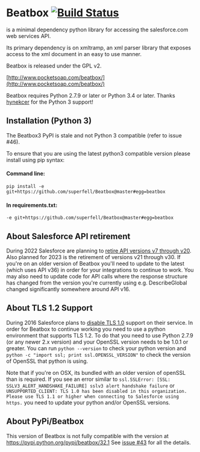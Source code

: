 # Beatbox [![Build Status](https://travis-ci.org/superfell/Beatbox.svg?branch=master)](https://travis-ci.org/superfell/Beatbox)

is a minimal dependency python library for accessing the salesforce.com web services API.

Its primary dependency is on xmltramp, an xml parser library that exposes access to the xml document in an easy to use manner.

Beatbox is released under the GPL v2.

[http://www.pocketsoap.com/beatbox/](http://www.pocketsoap.com/beatbox/)

Beatbox requires Python 2.7.9 or later or Python 3.4 or later. Thanks [hynekcer](https://github.com/hynekcer) for the Python 3 support!

## Installation (Python 3)

The Beatbox3 PyPI is stale and not Python 3 compatible (refer to issue #46). 

To ensure that you are using the latest python3 compatible version please install using pip syntax:

#### Command line:
`pip install -e git+https://github.com/superfell/Beatbox@master#egg=beatbox`

#### In requirements.txt:
`-e git+https://github.com/superfell/Beatbox@master#egg=beatbox`

## About Salesforce API retirement

During 2022 Salesforce are planning to [retire API versions v7 through v20](https://help.salesforce.com/s/articleView?id=000354473&type=1). 
Also planned for 2023 is the retirement of versions v21 through v30.
If you're on an older version of Beatbox you'll need to update to the latest (which uses API v36) in order for your integrations to continue to work.
You may also need to update code for API calls where the response structure has changed from the version you're currently using e.g. DescribeGlobal
changed significantly somewhere around API v16.


## About TLS 1.2 Support

During 2016 Salesforce plans to [disable TLS 1.0](https://help.salesforce.com/apex/HTViewSolution?id=000221207) support on their service. 
In order for Beatbox to continue working you need to use
a python environment that supports TLS 1.2. To do that you need to use Python 2.7.9 (or any newer 2.x version) and your OpenSSL version
needs to be 1.0.1 or greater. You can run `python --version` to check your python version and `python -c "import ssl; print ssl.OPENSSL_VERSION"` to check the version of OpenSSL that python is using.

Note that if you're on OSX, its bundled with an older version of openSSL than is required. 
If you see an error similar to `ssl.SSLError: [SSL: SSLV3_ALERT_HANDSHAKE_FAILURE] sslv3 alert handshake failure`  or 
`UNSUPPORTED_CLIENT: TLS 1.0 has been disabled in this organization. Please use TLS 1.1 or higher when connecting to Salesforce using https.` you need to update your python and/or OpenSSL versions.

## About PyPi/Beatbox

This version of Beatbox is not fully compatible with the version at https://pypi.python.org/pypi/beatbox/32.1 See [issue #43](https://github.com/superfell/Beatbox/issues/43) for all the details.

